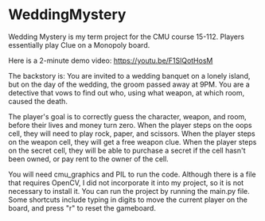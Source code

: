 # WeddingMystery

Wedding Mystery is my term project for the CMU course 15-112. Players essentially play Clue on a Monopoly board. 

Here is a 2-minute demo video: https://youtu.be/F1SlQotHosM 

The backstory is: You are invited to a wedding banquet on a lonely island,
but on the day of the wedding, the groom passed away at 9PM.
You are a detective that vows to find out who, using what weapon, at which room, caused the death.

The player's goal is to correctly guess the character, weapon, and room, before their lives and money turn zero. 
When the player steps on the oops cell, they will need to play rock, paper, and scissors.
When the player steps on the weapon cell, they will get a free weapon clue.
When the player steps on the secret cell, they will be able to purchase a secret if the cell hasn't been owned, or pay rent to the owner of the cell.

You will need cmu_graphics and PIL to run the code. 
Although there is a file that requires OpenCV, I did not incorporate it into my project, so it is not necessary to install it.
You can run the project by running the main.py file. 
Some shortcuts include typing in digits to move the current player on the board, and press "r" to reset the gameboard.

